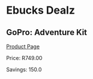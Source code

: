 
# Ebucks Dealz
## GoPro: Adventure Kit
[Product Page](https://www.ebucks.com/web/shop/productSelected.do?prodId=1084242654&catId=714994827)

Price: R749.00

Savings: 150.0


	